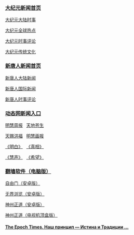 <h3><a target="_blank" href="https://github.com/tui590285/djy/blob/master/gb/nf1351518.md#1">大纪元新闻首页</a></h3>
<p><a target="_blank" href="https://github.com/tui590285/djy/blob/master/gb/nsc413.md#1">大纪元大陆时事</a></p>
<p><a target="_blank" href="https://github.com/tui590285/djy/blob/master/gb/n24hr.md#1">大纪元全球热点</a></p>
<p><a target="_blank" href="https://github.com/tui590285/djy/blob/master/gb/news392.md#1">大纪元时事评论</a></p>
<p><a target="_blank" href="https://github.com/tui590285/djy/blob/master/gb/news2007.md#1">大纪元传统文化</a></p>

<h3><a target="_blank" href="https://github.com/tui590285/ntdtv/blob/master/gb/prog204.md#1">新唐人新闻首页</a></h3>
<p><a target="_blank" href="https://github.com/tui590285/ntdtv/blob/master/gb/prog204_1.md#1">新唐人大陆新闻</a></p>
<p><a target="_blank" href="https://github.com/tui590285/ntdtv/blob/master/gb/prog202_1.md#1">新唐人国际新闻</a></p>
<p><a target="_blank" href="https://github.com/tui590285/ntdtv/blob/master/gb/prog207_1.md#1">新唐人时事评论</a></p>

<h3><a target="_blank" href="">动态网新闻入口</a></h3>

<p><a target="_blank" href="https://github.com/gfw-breaker/mh-qikan/blob/master/indexes/zhongguo.md">明慧周报</a>
&nbsp;&nbsp;<a target="_blank" href="https://github.com/gfw-breaker/mh-qikan/blob/master/indexes/cangsheng.md">天地苍生</a></p>
<p><a target="_blank" href="https://github.com/gfw-breaker/mh-qikan/blob/master/indexes/hongfu.md">天赐洪福</a>
&nbsp;&nbsp;<a target="_blank" href="https://github.com/gfw-breaker/mh-qikan/blob/master/indexes/huabao.md">明慧画报</a></p>
<p><a target="_blank" href="https://github.com/gfw-breaker/mh-qikan/blob/master/indexes/mingbai.md">《明白》</a>
&nbsp;&nbsp;<a target="_blank" href="https://github.com/gfw-breaker/mh-qikan/blob/master/indexes/zhenxiang.md">《真相》</a></p>
<p><a target="_blank" href="https://github.com/gfw-breaker/mh-qikan/blob/master/indexes/huisheng.md">《慧声》</a>
&nbsp;&nbsp;<a target="_blank" href="https://github.com/gfw-breaker/mh-qikan/blob/master/indexes/xiwang.md">《希望》</a></p>

<h3><a target="_blank" href="https://github.com/chengyuan98/software/blob/master/README.md">翻墙软件（电脑版）</a></h3>
<p><a href="https://cdn.jsdelivr.net/gh/tui590285/www/szzd/fgma.apk">自由门（安卓版）</a></p>
<p><a href="https://cdn.jsdelivr.net/gh/tui590285/www/szzd/um.apk">无界浏览（安卓版）</a></p>
<p><a href="https://cdn.jsdelivr.net/gh/tui590285/www/szzd/SzzdOgate.apk">神州正道（安卓版）</a></p>
<p><a href="https://cdn.jsdelivr.net/gh/tui590285/www/szzd/SzzdOgateTV.apk">神州正道（电视机顶盒版）</a></p>

<h4><a target="_blank" href="https://www.epochtimes.ru/">The Epoch Times. Наш принцип — Истина и Традиции ...</a></h4>
